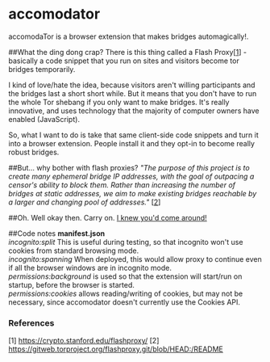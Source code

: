 accomodator
===========

accomodaTor is a browser extension that makes bridges automagically!.

##What the ding dong crap?
There is this thing called a Flash Proxy[[1](https://crypto.stanford.edu/flashproxy/)] - basically a code snippet that you run on sites and visitors become tor bridges temporarily.

I kind of love/hate the idea, because visitors aren't willing participants and the bridges last a short short while. But it means that you don't have to run the whole Tor shebang if you only want to make bridges. It's really innovative, and uses technology that the majority of computer owners have enabled (JavaScript).

So, what I want to do is take that same client-side code snippets and turn it into a browser extension. People install it and they opt-in to become really robust bridges. 

##But... why bother with flash proxies?
*"The purpose of this project is to create many ephemeral bridge IP
addresses, with the goal of outpacing a censor's ability to block them.
Rather than increasing the number of bridges at static addresses, we aim
to make existing bridges reachable by a larger and changing pool of
addresses."* [[2](https://gitweb.torproject.org/flashproxy.git/blob/HEAD:/README)]

##Oh. Well okay then. Carry on.
[I knew you'd come around!](https://www.youtube.com/watch?v=HrlSkcHQnwI)

##Code notes
**manifest.json**  
*incognito:split* This is useful during testing, so that incognito won't use cookies from standard browsing mode.  
*incognito:spanning* When deployed, this would allow proxy to continue even if all the browser windows are in incognito mode.  
*permissions:background* is used so that the extension will start/run on startup, before the browser is started.  
*permissions:cookies* allows reading/writing of cookies, but may not be necessary, since accomodator doesn't currently use the Cookies API.  

### References
[1] https://crypto.stanford.edu/flashproxy/
[2] https://gitweb.torproject.org/flashproxy.git/blob/HEAD:/README
